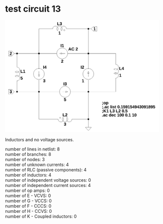 # test circuit 13
<img src="test_13.png" width="600">  

Inductors and no voltage sources.  

number of lines in netlist: 8  
number of branches: 8  
number of nodes: 3  
number of unknown currents: 4  
number of RLC (passive components): 4  
number of inductors: 4  
number of independent voltage sources: 0  
number of independent current sources: 4  
number of op amps: 0  
number of E - VCVS: 0  
number of G - VCCS: 0  
number of F - CCCS: 0   
number of H - CCVS: 0  
number of K - Coupled inductors: 0  

